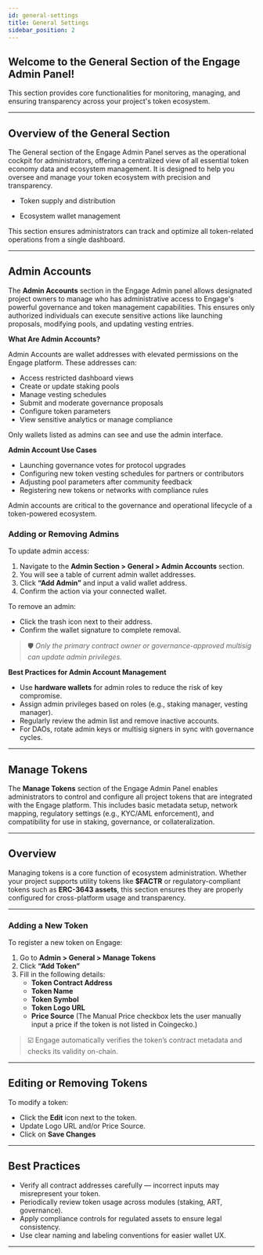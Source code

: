 ```yaml
---
id: general-settings
title: General Settings
sidebar_position: 2
---
```


## Welcome to the General Section of the Engage Admin Panel!
This section provides core functionalities for monitoring, managing, and ensuring transparency across your project's token ecosystem.

---

## Overview of the General Section

The General section of the Engage Admin Panel serves as the operational cockpit for administrators, offering a centralized view of all essential token economy data and ecosystem management. It is designed to help you oversee and manage your token ecosystem with precision and transparency.

- Token supply and distribution

- Ecosystem wallet management

This section ensures administrators can track and optimize all token-related operations from a single dashboard.

---

## Admin Accounts

The **Admin Accounts** section in the Engage Admin panel allows designated project owners to manage who has administrative access to Engage's powerful governance and token management capabilities. This ensures only authorized individuals can execute sensitive actions like launching proposals, modifying pools, and updating vesting entries.


**What Are Admin Accounts?**

Admin Accounts are wallet addresses with elevated permissions on the Engage platform. These addresses can:

- Access restricted dashboard views
- Create or update staking pools
- Manage vesting schedules
- Submit and moderate governance proposals
- Configure token parameters
- View sensitive analytics or manage compliance

Only wallets listed as admins can see and use the admin interface.

**Admin Account Use Cases**

- Launching governance votes for protocol upgrades
- Configuring new token vesting schedules for partners or contributors
- Adjusting pool parameters after community feedback
- Registering new tokens or networks with compliance rules

Admin accounts are critical to the governance and operational lifecycle of a token-powered ecosystem.

### Adding or Removing Admins

To update admin access:

1. Navigate to the **Admin Section > General > Admin Accounts** section.
2. You will see a table of current admin wallet addresses.
3. Click **“Add Admin”** and input a valid wallet address.
4. Confirm the action via your connected wallet.

To remove an admin:
- Click the trash icon next to their address.
- Confirm the wallet signature to complete removal.

> 🛡️ *Only the primary contract owner or governance-approved multisig can update admin privileges.*


**Best Practices for Admin Account Management**

- Use **hardware wallets** for admin roles to reduce the risk of key compromise.
- Assign admin privileges based on roles (e.g., staking manager, vesting manager).
- Regularly review the admin list and remove inactive accounts.
- For DAOs, rotate admin keys or multisig signers in sync with governance cycles.

---

## Manage Tokens

The **Manage Tokens** section of the Engage Admin Panel enables administrators to control and configure all project tokens that are integrated with the Engage platform. This includes basic metadata setup, network mapping, regulatory settings (e.g., KYC/AML enforcement), and compatibility for use in staking, governance, or collateralization.

---

## Overview

Managing tokens is a core function of ecosystem administration. Whether your project supports utility tokens like **$FACTR** or regulatory-compliant tokens such as **ERC-3643 assets**, this section ensures they are properly configured for cross-platform usage and transparency.

---

### Adding a New Token

To register a new token on Engage:

1. Go to **Admin > General > Manage Tokens**
2. Click **“Add Token”**
3. Fill in the following details:
   - **Token Contract Address**
   - **Token Name**
   - **Token Symbol**
   - **Token Logo URL**
   - **Price Source** (The Manual Price checkbox lets the user manually input a price if the token is not listed in Coingecko.)

> ☑️ Engage automatically verifies the token’s contract metadata and checks its validity on-chain.

---

## Editing or Removing Tokens

To modify a token:
- Click the **Edit** icon next to the token.
- Update Logo URL and/or Price Source.
- Click on **Save Changes**

<!-- To remove a token:
- Click the **Remove** icon.
- Confirm the action through your connected wallet. 

> ⚠️ Token removal will disable its use in staking, proposals, and dashboards. It does not affect previously issued tokens.-->
---

## Best Practices

- Verify all contract addresses carefully — incorrect inputs may misrepresent your token.
- Periodically review token usage across modules (staking, ART, governance).
- Apply compliance controls for regulated assets to ensure legal consistency.
- Use clear naming and labeling conventions for easier wallet UX.

---